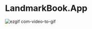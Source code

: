 # LandmarkBook.App
![ezgif com-video-to-gif](https://github.com/fatihoguuz/LandmarkBook.App/assets/141723606/904ea686-60a9-4962-8056-15934b6141c3)
